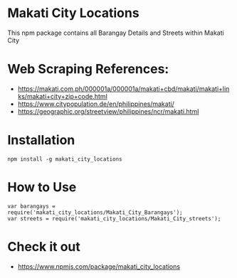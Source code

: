 # Makati City Locations

This npm package contains all Barangay Details and Streets within Makati City

 # Web Scraping References:

 - https://makati.com.ph/000001a/000001a/makati+cbd/makati/makati+links/makati+city+zip+code.html
 - https://www.citypopulation.de/en/philippines/makati/
 - https://geographic.org/streetview/philippines/ncr/makati.html

# Installation

```
npm install -g makati_city_locations
```


# How to Use

```
var barangays = require('makati_city_locations/Makati_City_Barangays');
var streets = require('makati_city_locations/Makati_City_streets');
```
# Check it out

- https://www.npmjs.com/package/makati_city_locations